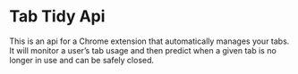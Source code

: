 # Tab Tidy Api

This is an api for a Chrome extension that automatically manages your tabs. It will monitor a user’s tab usage and then predict when a given tab is no longer in use and can be safely closed. 
